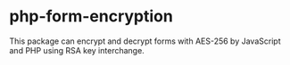 # php-form-encryption
This package can encrypt and decrypt forms with AES-256 by JavaScript and PHP using RSA key interchange.
